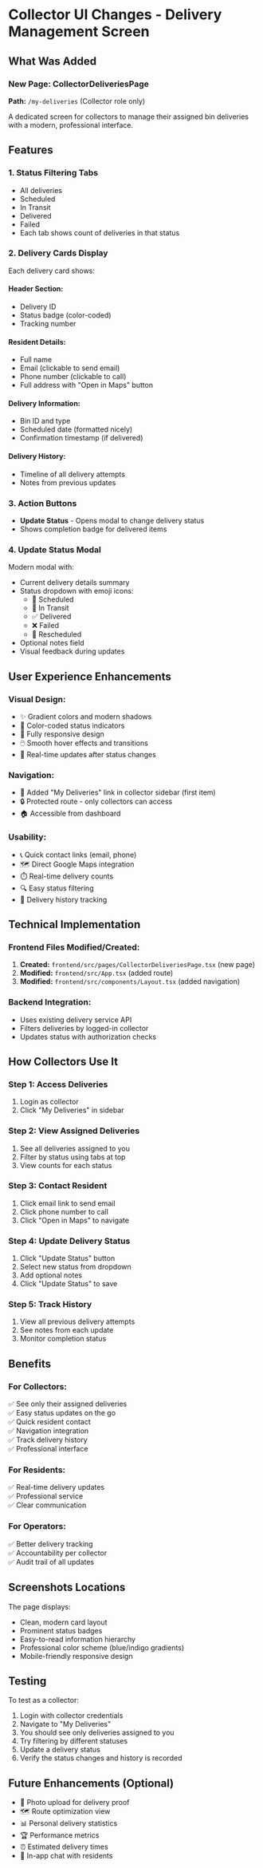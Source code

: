 # Collector UI Changes - Delivery Management Screen

## What Was Added

### New Page: CollectorDeliveriesPage
**Path:** `/my-deliveries` (Collector role only)

A dedicated screen for collectors to manage their assigned bin deliveries with a modern, professional interface.

## Features

### 1. **Status Filtering Tabs**
- All deliveries
- Scheduled
- In Transit
- Delivered
- Failed
- Each tab shows count of deliveries in that status

### 2. **Delivery Cards Display**
Each delivery card shows:

#### Header Section:
- Delivery ID
- Status badge (color-coded)
- Tracking number

#### Resident Details:
- Full name
- Email (clickable to send email)
- Phone number (clickable to call)
- Full address with "Open in Maps" button

#### Delivery Information:
- Bin ID and type
- Scheduled date (formatted nicely)
- Confirmation timestamp (if delivered)

#### Delivery History:
- Timeline of all delivery attempts
- Notes from previous updates

### 3. **Action Buttons**
- **Update Status** - Opens modal to change delivery status
- Shows completion badge for delivered items

### 4. **Update Status Modal**
Modern modal with:
- Current delivery details summary
- Status dropdown with emoji icons:
  - 📅 Scheduled
  - 🚚 In Transit
  - ✅ Delivered
  - ❌ Failed
  - 🔄 Rescheduled
- Optional notes field
- Visual feedback during updates

## User Experience Enhancements

### Visual Design:
- ✨ Gradient colors and modern shadows
- 🎨 Color-coded status indicators
- 📱 Fully responsive design
- 🖱️ Smooth hover effects and transitions
- 🔔 Real-time updates after status changes

### Navigation:
- 🚚 Added "My Deliveries" link in collector sidebar (first item)
- 🔒 Protected route - only collectors can access
- 🏠 Accessible from dashboard

### Usability:
- 📞 Quick contact links (email, phone)
- 🗺️ Direct Google Maps integration
- ⏱️ Real-time delivery counts
- 🔍 Easy status filtering
- 📝 Delivery history tracking

## Technical Implementation

### Frontend Files Modified/Created:
1. **Created:** `frontend/src/pages/CollectorDeliveriesPage.tsx` (new page)
2. **Modified:** `frontend/src/App.tsx` (added route)
3. **Modified:** `frontend/src/components/Layout.tsx` (added navigation)

### Backend Integration:
- Uses existing delivery service API
- Filters deliveries by logged-in collector
- Updates status with authorization checks

## How Collectors Use It

### Step 1: Access Deliveries
1. Login as collector
2. Click "My Deliveries" in sidebar

### Step 2: View Assigned Deliveries
1. See all deliveries assigned to you
2. Filter by status using tabs at top
3. View counts for each status

### Step 3: Contact Resident
1. Click email link to send email
2. Click phone number to call
3. Click "Open in Maps" to navigate

### Step 4: Update Delivery Status
1. Click "Update Status" button
2. Select new status from dropdown
3. Add optional notes
4. Click "Update Status" to save

### Step 5: Track History
1. View all previous delivery attempts
2. See notes from each update
3. Monitor completion status

## Benefits

### For Collectors:
✅ See only their assigned deliveries  
✅ Easy status updates on the go  
✅ Quick resident contact  
✅ Navigation integration  
✅ Track delivery history  
✅ Professional interface  

### For Residents:
✅ Real-time delivery updates  
✅ Professional service  
✅ Clear communication  

### For Operators:
✅ Better delivery tracking  
✅ Accountability per collector  
✅ Audit trail of all updates  

## Screenshots Locations

The page displays:
- Clean, modern card layout
- Prominent status badges
- Easy-to-read information hierarchy
- Professional color scheme (blue/indigo gradients)
- Mobile-friendly responsive design

## Testing

To test as a collector:
1. Login with collector credentials
2. Navigate to "My Deliveries"
3. You should see only deliveries assigned to you
4. Try filtering by different statuses
5. Update a delivery status
6. Verify the status changes and history is recorded

## Future Enhancements (Optional)

- 📸 Photo upload for delivery proof
- 🗺️ Route optimization view
- 📊 Personal delivery statistics
- 🏆 Performance metrics
- ⏰ Estimated delivery times
- 💬 In-app chat with residents
